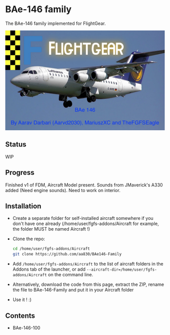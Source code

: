 # BAe-146 family
The BAe-146 family implemented for FlightGear.

![](./Pics/splashscreen.jpg?raw=true)

## Status
WIP

## Progress
Finished v1 of FDM, Aircraft Model present. Sounds from JMaverick's A330 added (Need engine sounds). Need to work on interior.


## Installation
* Create a separate folder for self-installed aircraft somewhere if you don't have one already
  (/home/user/fgfs-addons/Aircraft for example, the folder MUST be named Aircraft !)
* Clone the repo:
  ```sh
  cd /home/user/fgfs-addons/Aircraft
  git clone https://github.com/aa830/BAe146-Family
  ```
* Add `/home/user/fgfs-addons/Aircraft` to the list of aircraft folders in the Addons tab of the launcher,
  or add `--aircraft-dir=/home/user/fgfs-addons/Aircraft` on the command line.
  
* Alternatively, download the code from this page, extract the ZIP, rename the file to BAe-146-Family and put it in your Aircraft folder
  
* Use it ! :)

## Contents
* BAe-146-100
